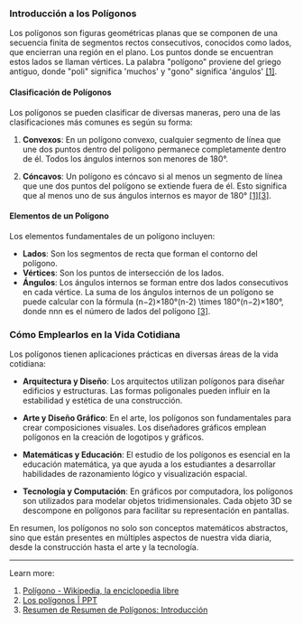 ### Introducción a los Polígonos

Los polígonos son figuras geométricas planas que se componen de una secuencia finita de segmentos rectos consecutivos, conocidos como lados, que encierran una región en el plano. Los puntos donde se encuentran estos lados se llaman vértices. La palabra "polígono" proviene del griego antiguo, donde "poli" significa 'muchos' y "gono" significa 'ángulos' [[1]](https://es.wikipedia.org/wiki/Pol%C3%ADgono).

#### Clasificación de Polígonos

Los polígonos se pueden clasificar de diversas maneras, pero una de las clasificaciones más comunes es según su forma:

1. **Convexos**: En un polígono convexo, cualquier segmento de línea que une dos puntos dentro del polígono permanece completamente dentro de él. Todos los ángulos internos son menores de 180°.
    
2. **Cóncavos**: Un polígono es cóncavo si al menos un segmento de línea que une dos puntos del polígono se extiende fuera de él. Esto significa que al menos uno de sus ángulos internos es mayor de 180° [[1]](https://es.wikipedia.org/wiki/Pol%C3%ADgono)[[3]](https://www.teachy.app/es/resumenes/educacion-secundaria/secundaria-1-grado/matematicas-a-espanol/resumen-de-poligonos-introduccion).
    

#### Elementos de un Polígono

Los elementos fundamentales de un polígono incluyen:

- **Lados**: Son los segmentos de recta que forman el contorno del polígono.
- **Vértices**: Son los puntos de intersección de los lados.
- **Ángulos**: Los ángulos internos se forman entre dos lados consecutivos en cada vértice. La suma de los ángulos internos de un polígono se puede calcular con la fórmula (n−2)×180°(n-2) \times 180°(n−2)×180°, donde nnn es el número de lados del polígono [[3]](https://www.teachy.app/es/resumenes/educacion-secundaria/secundaria-1-grado/matematicas-a-espanol/resumen-de-poligonos-introduccion).

### Cómo Emplearlos en la Vida Cotidiana

Los polígonos tienen aplicaciones prácticas en diversas áreas de la vida cotidiana:

- **Arquitectura y Diseño**: Los arquitectos utilizan polígonos para diseñar edificios y estructuras. Las formas poligonales pueden influir en la estabilidad y estética de una construcción.
    
- **Arte y Diseño Gráfico**: En el arte, los polígonos son fundamentales para crear composiciones visuales. Los diseñadores gráficos emplean polígonos en la creación de logotipos y gráficos.
    
- **Matemáticas y Educación**: El estudio de los polígonos es esencial en la educación matemática, ya que ayuda a los estudiantes a desarrollar habilidades de razonamiento lógico y visualización espacial.
    
- **Tecnología y Computación**: En gráficos por computadora, los polígonos son utilizados para modelar objetos tridimensionales. Cada objeto 3D se descompone en polígonos para facilitar su representación en pantallas.
    

En resumen, los polígonos no solo son conceptos matemáticos abstractos, sino que están presentes en múltiples aspectos de nuestra vida diaria, desde la construcción hasta el arte y la tecnología.

---

Learn more:

1. [Polígono - Wikipedia, la enciclopedia libre](https://es.wikipedia.org/wiki/Pol%C3%ADgono)
2. [Los polígonos | PPT](https://es.slideshare.net/slideshow/los-poligonos-73326353/73326353)
3. [Resumen de Resumen de Polígonos: Introducción](https://www.teachy.app/es/resumenes/educacion-secundaria/secundaria-1-grado/matematicas-a-espanol/resumen-de-poligonos-introduccion)